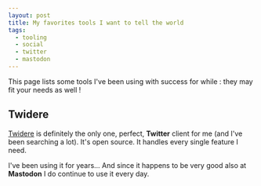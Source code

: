 ```yaml
---
layout: post
title: My favorites tools I want to tell the world
tags:
  - tooling
  - social
  - twitter
  - mastodon
---
```


This page lists some tools I've been using with success for while : they may fit your needs as well !

## Twidere

[Twidere](https://github.com/TwidereProject/Twidere-Android) is definitely the only one, perfect, **Twitter** client for me (and I've been searching a lot).
It's open source. It handles every single feature I need.

I've been using it for years... And since it happens to be very good also at **Mastodon** I do continue to use it every day.
